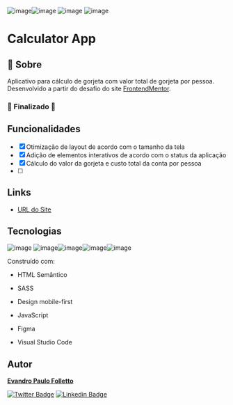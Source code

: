![image](https://img.shields.io/github/issues/nayara-silva/tip-calculator-app-main)![image](https://img.shields.io/github/forks/nayara-silva/tip-calculator-app-main) ![image](https://img.shields.io/github/stars/nayara-silva/tip-calculator-app-main) ![image](https://img.shields.io/github/license/nayara-silva/tip-calculator-app-main)

# Calculator App



## :loudspeaker: Sobre

Aplicativo para cálculo de gorjeta com valor total de gorjeta por pessoa. Desenvolvido a partir do desafio do site [FrontendMentor](https://www.frontendmentor.io/challenges/tip-calculator-app-ugJNGbJUX).



### 🏁 Finalizado 🏁



## Funcionalidades

- [x] Otimização de layout de acordo com o tamanho da tela
- [x] Adição de elementos interativos de acordo com o status da aplicação
- [x] Cálculo do valor da gorjeta e custo total da conta por pessoa
- [ ] 

## Links

- [URL do Site](https://primeiroprojetolandingpage.netlify.app/)

  

## Tecnologias 

![image](https://img.shields.io/badge/HTML5-E34F26?style=for-the-badge&logo=html5&logoColor=white) ![image](https://img.shields.io/badge/Sass-CC6699?style=for-the-badge&logo=sass&logoColor=white)![image](https://img.shields.io/badge/JavaScript-F7DF1E?style=for-the-badge&logo=javascript&logoColor=black)![image](https://img.shields.io/badge/Figma-F24E1E?style=for-the-badge&logo=figma&logoColor=white)![image](https://img.shields.io/badge/Visual_Studio_Code-0078D4?style=for-the-badge&logo=visual%20studio%20code&logoColor=white)


Construído com:

- HTML Semântico

- SASS

- Design mobile-first

- JavaScript

- Figma

- Visual Studio Code

  

## Autor

[**Evandro Paulo Folletto**](https://github.com/epfolletto)

[![Twitter Badge](https://img.shields.io/badge/-@nayalink-1ca0f1?style=flat-square&labelColor=1ca0f1&logo=twitter&logoColor=white&link=https://twitter.com/nayalink)](https://twitter.com/nayalink) [![Linkedin Badge](https://img.shields.io/badge/-Nayara-blue?style=flat-square&logo=Linkedin&logoColor=white&link=https://www.linkedin.com/in/nayara-silva/)](https://www.linkedin.com/in/nayara-silva/) 
